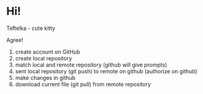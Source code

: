 # Hi!


Teftelka - cute kitty

Agree!


1. create account on GitHub
2. create local repository
3. match local and remote repository (github will give prompts)
4. sent local repository (git push) to remote on github (authorize on github)
5. make changes in github
6. download current file (git pull) from remote repository